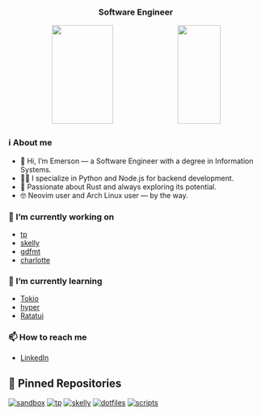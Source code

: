 <!--
<div align="center">
  <img height="350" alt="image" src="https://github.com/user-attachments/assets/565f92ec-074d-4da7-a41a-19a80a3cc926" />
</div>
-->

<h3 align="center">
  Software Engineer
</h3>

<div align="center">  
  <img width="49%" height="195px" src="https://github-readme-stats.vercel.app/api?username=emersonmx&theme=onedark&show_icons=true&count_private=true&bg_color=00000000&hide_border=true" /> 
  <img width="41%" height="195px" src="https://github-readme-stats.vercel.app/api/top-langs/?username=emersonmx&layout=compact&theme=onedark&bg_color=00000000&hide_border=true" />
</div>

### ℹ️ About me

- 👋 Hi, I’m Emerson — a Software Engineer with a degree in Information Systems.
- 👨‍💻 I specialize in Python and Node.js for backend development.
- 🦀 Passionate about Rust and always exploring its potential.
- 🤓 Neovim user and Arch Linux user — by the way.

### 🔭 I’m currently working on

- [tp](https://github.com/emersonmx/tp)
- [skelly](https://github.com/emersonmx/skelly)
- [gdfmt](https://github.com/emersonmx/gdfmt)
- [charlotte](https://github.com/emersonmx/charlotte)

### 🌱 I’m currently learning

- [Tokio](https://tokio.rs/)
- [hyper](http://hyper.rs/)
- [Ratatui](https://ratatui.rs/)

### 📫 How to reach me

- [LinkedIn](https://www.linkedin.com/in/emersonmx/)

## 📌 Pinned Repositories

[![sandbox](https://github-readme-stats.vercel.app/api/pin/?username=emersonmx&repo=sandbox&theme=onedeark&bg_color=00000000&hide_border=true)](https://github.com/emersonmx/sandbox)
[![tp](https://github-readme-stats.vercel.app/api/pin/?username=emersonmx&repo=tp&bg_color=00000000&hide_border=true)](https://github.com/emersonmx/tp)
[![skelly](https://github-readme-stats.vercel.app/api/pin/?username=emersonmx&repo=skelly&bg_color=00000000&hide_border=true)](https://github.com/emersonmx/skelly)
[![dotfiles](https://github-readme-stats.vercel.app/api/pin/?username=emersonmx&repo=dotfiles&bg_color=00000000&hide_border=true)](https://github.com/emersonmx/dotfiles)
[![scripts](https://github-readme-stats.vercel.app/api/pin/?username=emersonmx&repo=scripts&bg_color=00000000&hide_border=true)](https://github.com/emersonmx/scripts)

<!--
**emersonmx/emersonmx** is a ✨ _special_ ✨ repository because its `README.md` (this file) appears on your GitHub profile.

Here are some ideas to get you started:

- 🔭 I’m currently working on ...
- 🌱 I’m currently learning ...
- 👯 I’m looking to collaborate on ...
- 🤔 I’m looking for help with ...
- 💬 Ask me about ...
- 📫 How to reach me: ...
- 😄 Pronouns: ...
- ⚡ Fun fact: ...
-->
